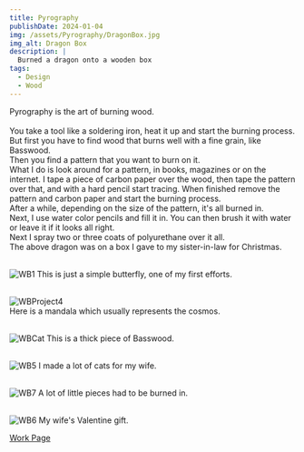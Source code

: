 ```yaml
---
title: Pyrography
publishDate: 2024-01-04
img: /assets/Pyrography/DragonBox.jpg
img_alt: Dragon Box
description: |
  Burned a dragon onto a wooden box
tags:
  - Design
  - Wood
---
```


Pyrography is the art of burning wood.<br><br>
You take a tool like a soldering iron, heat it up and start the burning process.<br>
But first you have to find wood that burns well with a fine grain, like Basswood.<br>
Then you find a pattern that you want to burn on it.<br>
What I do is look around for a pattern, in books, magazines or on the internet. I tape a piece of carbon paper over the wood, then tape the pattern over that, and with a hard pencil start tracing. When finished remove the pattern and carbon paper and start the burning process.<br>
After a while, depending on the size of the pattern, it's all burned in.<br>
Next, I use water color pencils and fill it in. You can then brush it with water or leave it if it looks all right.<br>
Next I spray two or three coats of polyurethane over it all.<br>
The above dragon was on a box I gave to my sister-in-law for Christmas.<br><br>

![WB1](/assets/Pyrography/WBprotect1.jpg)
This is just a simple butterfly, one of my first efforts.<br><br>

![WBProject4](/assets/Pyrography/WBProject4.jpg)<br>
Here is a mandala which usually represents the cosmos.<br><br>

![WBCat](/assets/Pyrography/WBCat.jpg)
This is a thick piece of Basswood.<br><br>

![WB5](/assets/Pyrography/WBProject5.jpg)
I made a lot of cats for my wife.<br><br>

![WB7](/assets/Pyrography/WBProject7.jpg)
A lot of little pieces had to be burned in.<br><br>

![WB6](/assets/Pyrography/WBProject6.jpg)
My wife's Valentine gift.

<a href="/work/">Work Page</a>
